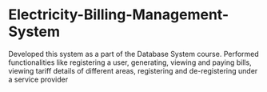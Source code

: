 # Electricity-Billing-Management-System
 Developed this system as a part of the Database System course. Performed functionalities like registering a user, generating, viewing and paying bills, viewing tariff details of different areas, registering and de-registering under a service provider
